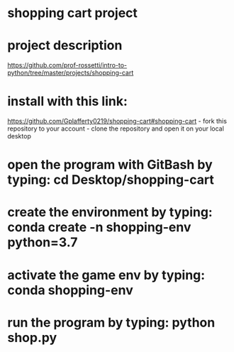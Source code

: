 # shopping cart project

# project description
https://github.com/prof-rossetti/intro-to-python/tree/master/projects/shopping-cart

# install with this link:
https://github.com/Gplafferty0219/shopping-cart#shopping-cart
    - fork this repository to your account
    - clone the repository and open it on your local desktop

# open the program with GitBash by typing: cd Desktop/shopping-cart

# create the environment by typing: conda create -n shopping-env python=3.7
# activate the game env by typing: conda shopping-env

# run the program by typing: python shop.py
